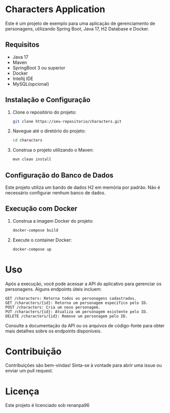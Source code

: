 # Characters Application

Este é um projeto de exemplo para uma aplicação de gerenciamento de personagens, utilizando Spring Boot, Java 17, H2 Database e Docker.

## Requisitos

- Java 17
- Maven
- SpringBoot 3 ou superior
- Docker
- Intellij IDE
- MySQL(opcional)

## Instalação e Configuração

1. Clone o repositório do projeto:
   ```bash
   git clone https://seu-repositorio/characters.git

2. Navegue até o diretório do projeto:
   ```bash
   cd characters

3. Construa o projeto utilizando o Maven:
   ```bash
   mvn clean install

## Configuração do Banco de Dados

Este projeto utiliza um bando de dados H2 em memória por padrão. Não é necessário configurar nenhum banco de dados.

## Execução com Docker

1. Construa a imagem Docker do projeto:
   ```bash
   docker-compose build

2. Execute o container Docker:
   ```bash
   docker-compose up

# Uso

Após a execução, você pode acessar a API do aplicativo para gerenciar os personagens. Alguns endpoints úteis incluem:

    GET /characters: Retorna todos os personagens cadastrados.
    GET /characters/{id}: Retorna um personagem específico pelo ID.
    POST /characters: Cria um novo personagem.
    PUT /characters/{id}: Atualiza um personagem existente pelo ID.
    DELETE /characters/{id}: Remove um personagem pelo ID.

Consulte a documentação da API ou os arquivos de código-fonte para obter mais detalhes sobre os endpoints disponíveis.

# Contribuição

Contribuições são bem-vindas! Sinta-se à vontade para abrir uma issue ou enviar um pull request.

# Licença

Este projeto é licenciado sob renanpa96

